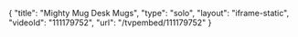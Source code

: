 {
    "title": "Mighty Mug  Desk Mugs",
    "type": "solo",
    "layout": "iframe-static",
    "videoId": "111179752",
    "url": "\/tvpembed\/111179752"
}